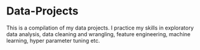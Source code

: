 # Data-Projects
This is a compilation of my data projects. I practice my skills in exploratory data analysis, data cleaning and wrangling, feature engineering, machine learning, hyper parameter tuning etc. 

